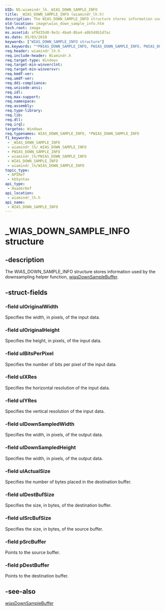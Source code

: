 ```yaml
---
UID: NS:wiamindr_lh._WIAS_DOWN_SAMPLE_INFO
title: _WIAS_DOWN_SAMPLE_INFO (wiamindr_lh.h)
description: The WIAS_DOWN_SAMPLE_INFO structure stores information used by the downsampling helper function, wiasDownSampleBuffer.
old-location: image\wias_down_sample_info.htm
tech.root: image
ms.assetid: af9d35d8-9e3c-4be0-8ba4-a0b548b1d7ac
ms.date: 05/03/2018
keywords: ["WIAS_DOWN_SAMPLE_INFO structure"]
ms.keywords: "*PWIAS_DOWN_SAMPLE_INFO, PWIAS_DOWN_SAMPLE_INFO, PWIAS_DOWN_SAMPLE_INFO structure pointer [Imaging Devices], WIAS_DOWN_SAMPLE_INFO, WIAS_DOWN_SAMPLE_INFO structure [Imaging Devices], _WIAS_DOWN_SAMPLE_INFO, image.wias_down_sample_info, wiamindr_lh/PWIAS_DOWN_SAMPLE_INFO, wiamindr_lh/WIAS_DOWN_SAMPLE_INFO, wiastrct_f7468047-47a4-4c3a-ada4-3bf329b32304.xml"
req.header: wiamindr_lh.h
req.include-header: Wiamindr.h
req.target-type: Windows
req.target-min-winverclnt: 
req.target-min-winversvr: 
req.kmdf-ver: 
req.umdf-ver: 
req.ddi-compliance: 
req.unicode-ansi: 
req.idl: 
req.max-support: 
req.namespace: 
req.assembly: 
req.type-library: 
req.lib: 
req.dll: 
req.irql: 
targetos: Windows
req.typenames: WIAS_DOWN_SAMPLE_INFO, *PWIAS_DOWN_SAMPLE_INFO
f1_keywords:
 - _WIAS_DOWN_SAMPLE_INFO
 - wiamindr_lh/_WIAS_DOWN_SAMPLE_INFO
 - PWIAS_DOWN_SAMPLE_INFO
 - wiamindr_lh/PWIAS_DOWN_SAMPLE_INFO
 - WIAS_DOWN_SAMPLE_INFO
 - wiamindr_lh/WIAS_DOWN_SAMPLE_INFO
topic_type:
 - APIRef
 - kbSyntax
api_type:
 - HeaderDef
api_location:
 - wiamindr_lh.h
api_name:
 - WIAS_DOWN_SAMPLE_INFO
---
```


# _WIAS_DOWN_SAMPLE_INFO structure


## -description

The WIAS_DOWN_SAMPLE_INFO structure stores information used by the downsampling helper function, [wiasDownSampleBuffer](https://docs.microsoft.com/windows-hardware/drivers/ddi/wiamdef/nf-wiamdef-wiasdownsamplebuffer).

## -struct-fields

### -field ulOriginalWidth

Specifies the width, in pixels, of the input data.

### -field ulOriginalHeight

Specifies the height, in pixels, of the input data.

### -field ulBitsPerPixel

Specifies the number of bits per pixel of the input data.

### -field ulXRes

Specifies the horizontal resolution of the input data.

### -field ulYRes

Specifies the vertical resolution of the input data.

### -field ulDownSampledWidth

Specifies the width, in pixels, of the output data.

### -field ulDownSampledHeight

Specifies the width, in pixels, of the output data.

### -field ulActualSize

Specifies the number of bytes placed in the destination buffer.

### -field ulDestBufSize

Specifies the size, in bytes, of the destination buffer.

### -field ulSrcBufSize

Specifies the size, in bytes, of the source buffer.

### -field pSrcBuffer

Points to the source buffer.

### -field pDestBuffer

Points to the destination buffer.

## -see-also

[wiasDownSampleBuffer](https://docs.microsoft.com/windows-hardware/drivers/ddi/wiamdef/nf-wiamdef-wiasdownsamplebuffer)

